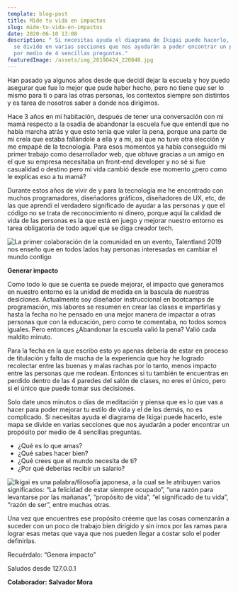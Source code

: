 ```yaml
---
template: blog-post
title: Mide tu vida en impactos
slug: mide-tu-vida-en-impactos
date: 2020-06-10 13:08
description: " Si necesitas ayuda el diagrama de Ikigai puede hacerlo, este mapa
  se divide en varias secciones que nos ayudarán a poder encontrar un propósito
  por medio de 4 sencillas preguntas."
featuredImage: /assets/img_20190424_220848.jpg
---
```


<!--StartFragment-->

Han pasado ya algunos años desde que decidí dejar la escuela y hoy puedo asegurar que fue lo mejor que pude haber hecho, pero no tiene que ser lo mismo para ti o para las otras personas, los contextos siempre son distintos y es tarea de nosotros saber a donde nos dirigimos.

Hace 3 años en mi habitación, después de tener una conversación con mi mamá respecto a la osadía de abandonar la escuela fue que entendí que no había marcha atrás y que esto tenía que valer la pena, porque una parte de mi creía que estaba fallándole a ella y a mi, así que no tuve otra elección y me empapé de la tecnología. Para esos momentos ya había conseguido mi primer trabajo como desarrollador web, que obtuve gracias a un amigo en el que su empresa necesitaba un front-end developer y no sé si fue casualidad o destino pero mi vida cambió desde ese momento ¿pero como le explicas eso a tu mamá?

Durante estos años de vivir de y para la tecnología me he encontrado con muchos programadores, diseñadores gráficos, diseñadores de UX, etc, de las que aprendí el verdadero significado de ayudar a las personas y que el código no se trata de reconocimiento ni dinero, porque aquí la calidad de vida de las personas es la que está en juego y mejorar nuestro entorno es tarea obligatoria de todo aquel que se diga creador tech.

![](/assets/tl3.png "La primer colaboración de la comunidad en un evento, Talentland 2019 nos enseño que en todos lados hay personas interesadas en cambiar el mundo contigo")

**Generar impacto**

Como todo lo que se cuenta se puede mejorar, el impacto que generamos en nuestro entorno es la unidad de medida en la bascula de nuestras desiciones. Actualmente soy diseñador instruccional en bootcamps de programación, mis labores se resumen en crear las clases e impartirlas y hasta la fecha no he pensado en una mejor manera de impactar a otras personas que con la educación, pero como te comentaba, no todos somos iguales. Pero entonces ¿Abandonar la escuela valió la pena? Valió cada maldito minuto.

Para la fecha en la que escribo esto yo apenas debería de estar en proceso de titulación y falto de mucha de la experiencia que hoy he logrado recolectar entre las buenas y malas rachas por lo tanto, menos impacto entre las personas que me rodean. Entonces si tu también te encuentras en perdido dentro de las 4 paredes del salón de clases, no eres el único, pero si el único que puede tomar sus decisiones.

Solo date unos minutos o días de meditación y piensa que es lo que vas a hacer para poder mejorar tu estilo de vida y el de los demás, no es complicado. Si necesitas ayuda el diagrama de Ikigai puede hacerlo, este mapa se divide en varias secciones que nos ayudarán a poder encontrar un propósito por medio de 4 sencillas preguntas.

- ¿Qué es lo que amas?
- ¿Qué sabes hacer bien?
- ¿Qué crees que el mundo necesita de ti?
- ¿Por qué deberías recibir un salario?

![](/assets/1-u8yemmezudiykf-dw3bwra.jpeg "Ikigai es una palabra/filosofía japonesa, a la cual se le atribuyen varios significados: “La felicidad de estar siempre ocupado”, “una razón para levantarse por las mañanas”, “propósito de vida”, “el significado de tu vida”, “razón de ser”, entre muchas otras.")

Una vez que encuentres ese propósito créeme que las cosas comenzarán a suceder con un poco de trabajo bien dirigido y sin irnos por las ramas para lograr esas metas que vaya que nos pueden llegar a costar solo el poder definirlas.

Recuérdalo: “Genera impacto”

Saludos desde 127.0.0.1

**Colaborador: Salvador Mora**

<!--EndFragment-->
